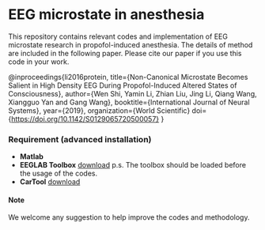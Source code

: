# EEG microstate in anesthesia
This repository contains relevant codes and implementation of EEG microstate research in propofol-induced anesthesia. The details of method are included in the following paper. Please cite our paper if you use this code in your work.

@inproceedings{li2016protein,
  title={Non-Canonical Microstate Becomes Salient in High Density EEG During Propofol-Induced Altered States of Consciousness},
  author={Wen Shi, Yamin Li, Zhian Liu, Jing Li, Qiang Wang, Xiangguo Yan and Gang Wang},
  booktitle={International Journal of Neural Systems},
  year={2019},
  organization={World Scientific}
  doi={https://doi.org/10.1142/S0129065720500057}
}

### Requirement (advanced installation)
* **Matlab**
* **EEGLAB Toolbox** [download](https://sccn.ucsd.edu/eeglab/download.php) p.s. The toolbox should be loaded before the usage of the codes.
* **CarTool** [download](https://sites.google.com/site/cartoolcommunity/) 

#### Note
We welcome any suggestion to help improve the codes and methodology.
